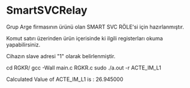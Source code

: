 # SmartSVCRelay

Grup Arge firmasının ürünü olan SMART SVC RÖLE'si için hazırlanmıştır. 

Komut satırı üzerinden ürün içerisinde ki ilgili registerları okuma yapabilirsiniz.

Cihazın slave adresi "1" olarak belirlenmiştir.

cd RGKR/
gcc -Wall main.c RGKR.c
sudo ./a.out -r ACTE_IM_L1

Calculated Value of ACTE_IM_L1 is : 26.945000 



